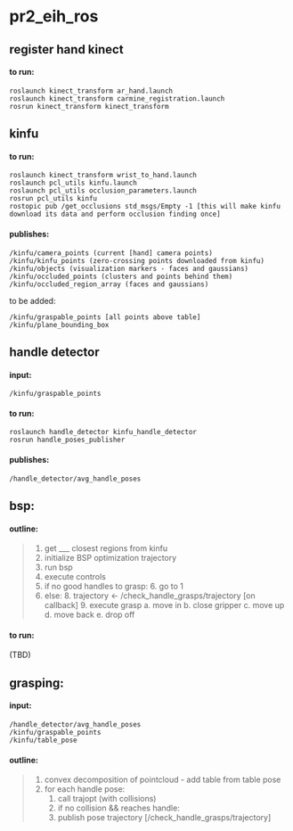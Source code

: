 # pr2_eih_ros


## register hand kinect
#### to run:
```
roslaunch kinect_transform ar_hand.launch
roslaunch kinect_transform carmine_registration.launch
rosrun kinect_transform kinect_transform
```

## kinfu
#### to run:
```
roslaunch kinect_transform wrist_to_hand.launch
roslaunch pcl_utils kinfu.launch
roslaunch pcl_utils occlusion_parameters.launch
rosrun pcl_utils kinfu
rostopic pub /get_occlusions std_msgs/Empty -1 [this will make kinfu download its data and perform occlusion finding once]
```
#### publishes:
```
/kinfu/camera_points (current [hand] camera points)
/kinfu/kinfu_points (zero-crossing points downloaded from kinfu)
/kinfu/objects (visualization markers - faces and gaussians)
/kinfu/occluded_points (clusters and points behind them)
/kinfu/occluded_region_array (faces and gaussians)
```
to be added:
```
/kinfu/graspable_points [all points above table]
/kinfu/plane_bounding_box
```

## handle detector
#### input:
    /kinfu/graspable_points
#### to run:
```
roslaunch handle_detector kinfu_handle_detector
rosrun handle_poses_publisher
```
#### publishes:
    /handle_detector/avg_handle_poses

## bsp:
#### outline:
> 1. get ___ closest regions from kinfu
> 2. initialize BSP optimization trajectory
> 3. run bsp
> 4. execute controls
> 5. if no good handles to grasp:
>     6. go to 1
> 7. else:
>     8. trajectory <- /check_handle_grasps/trajectory [on callback]
>     9. execute grasp
>         a. move in
>         b. close gripper
> 	c. move up
> 	d. move back
> 	e. drop off

#### to run:
(TBD)

## grasping:
#### input:
```
/handle_detector/avg_handle_poses
/kinfu/graspable_points
/kinfu/table_pose
```
#### outline:
> 1. convex decomposition of pointcloud - add table from table pose
> 2. for each handle pose:
>     1. call trajopt (with collisions)
>     2. if no collision && reaches handle:
>     3. publish pose trajectory [/check_handle_grasps/trajectory]


